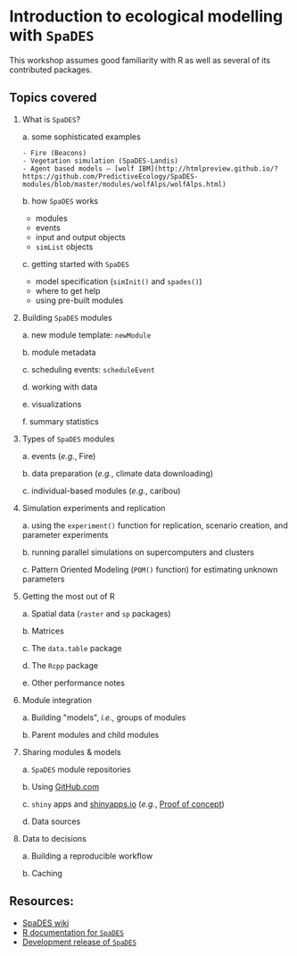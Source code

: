 # Introduction to ecological modelling with `SpaDES`

This workshop assumes good familiarity with R as well as several of its contributed packages.

## Topics covered

1. What is `SpaDES`?
    
    a. some sophisticated examples
    
       - Fire (Beacons)
       - Vegetation simulation (SpaDES-Landis)
       - Agent based models – [wolf IBM](http://htmlpreview.github.io/?https://github.com/PredictiveEcology/SpaDES-modules/blob/master/modules/wolfAlps/wolfAlps.html)
    
    b. how `SpaDES` works
    
      - modules
      - events
      - input and output objects
      - `simList` objects
    
    c. getting started with `SpaDES`
    
      - model specification (`simInit()` and `spades()`)
      - where to get help
      - using pre-built modules

2. Building `SpaDES` modules
    
    a. new module template: `newModule`
    
    b. module metadata
    
    c. scheduling events: `scheduleEvent`
    
    d. working with data
    
    e. visualizations
    
    f. summary statistics

3. Types of `SpaDES` modules
    
    a. events (*e.g.*, Fire)
    
    b. data preparation (*e.g.*, climate data downloading)
    
    c. individual-based modules (*e.g.*, caribou)

4. Simulation experiments and replication
    
    a. using the `experiment()` function for replication, scenario creation, and parameter experiments
    
    b. running parallel simulations on supercomputers and clusters
    
    c. Pattern Oriented Modeling (`POM()` function) for estimating unknown parameters

5. Getting the most out of R
    
    a. Spatial data (`raster` and `sp` packages)
    
    b. Matrices
    
    c. The `data.table` package
    
    d. The `Rcpp` package
    
    e. Other performance notes

6. Module integration
    
    a. Building "models", *i.e.*, groups of modules
    
    b. Parent modules and child modules

7. Sharing modules & models
    
    a. `SpaDES` module repositories
    
    b. Using [GitHub.com](https://github.com)
    
    c. `shiny` apps and [shinyapps.io](http://www.shinyapps.io/) (*e.g.*, [Proof of concept](https://spades.shinyapps.io/ForestChange_ProofOfConcept/))
    
    d. Data sources

8. Data to decisions

    a. Building a reproducible workflow

    b. Caching

## Resources:

- [SpaDES wiki](https://github.com/PredictiveEcology/SpaDES/wiki)
- [R documentation for `SpaDES`](http://www.rdocumentation.org/packages/SpaDES/versions/1.2.0)
- [Development release of `SpaDES`](https://github.com/PredictiveEcology/SpaDES/tree/development)

